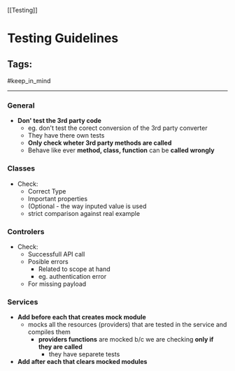[[Testing]]

# Testing Guidelines

## Tags:
#keep_in_mind

---


### General
- **Don' test the 3rd party code**
	- eg. don't test the corect conversion of the 3rd party converter
	- They have there own tests
	- **Only check wheter 3rd party methods are called**
	- Behave like ever **method, class, function** can be **called wrongly**

### Classes
- Check:
	- Correct Type
	- Important properties
	- (Optional - the way inputed value is used
	- strict comparison against real example

### Controlers
- Check:
	- Successfull API call
	- Posible errors
		- Related to scope at hand
		- eg. authentication error
	- For missing payload

### Services
- **Add before each that creates mock module**
	- mocks all the resources (providers) that are tested in the service and compiles them
		- **providers functions** are mocked b/c we are checking **only if they are called**
			- they have separete tests
- **Add after each that clears mocked modules**